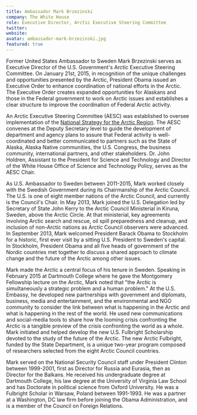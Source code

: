 ```yaml
---
title: Ambassador Mark Brzezinski
company: The White House
role: Executive Director, Arctic Executive Steering Committee
twitter: 
website: 
avatar: ambassador-mark-brzezinski.jpg
featured: true
---
```

Former United States Ambassador to Sweden Mark Brzezinski serves as Executive Director of the U.S. Government's Arctic Executive Steering Committee. On January 21st, 2015, in recognition of the unique challenges and opportunities presented by the Arctic, President Obama issued an Executive Order to enhance coordination of national efforts in the Arctic. The Executive Order creates expanded opportunities for Alaskans and those in the Federal government to work on Arctic issues and establishes a clear structure to improve the coordination of Federal Arctic activity.

An Arctic Executive Steering Committee (AESC) was established to oversee implementation of the [National Strategy for the Arctic Region](https://www.whitehouse.gov/blog/2015/03/27/white-house-releases-implementation-report-national-strategy-arctic). The AESC convenes at the Deputy Secretary level to guide the development of department and agency plans to assure that Federal activity is well-coordinated and better communicated to partners such as the State of Alaska, Alaska Native communities, the U.S. Congress, the business community, international partners, and other stakeholders. Dr. John Holdren, Assistant to the President for Science and Technology and Director of the White House Office of Science and Technology Policy, serves as the AESC Chair.

As U.S. Ambassador to Sweden between 2011-2015, Mark worked closely with the Swedish Government during its Chairmanship of the Arctic Council. The U.S. is one of eight member nations of the Arctic Council, and currently is the Council's Chair. In May 2013, Mark joined the U.S. Delegation led by Secretary of State John Kerry to the Arctic Council Ministerial in Kiruna, Sweden, above the Arctic Circle. At that ministerial, key agreements involving Arctic search and rescue, oil spill preparedness and cleanup, and inclusion of non-Arctic nations as Arctic Council observers were advanced. In September 2013, Mark welcomed President Barack Obama to Stockholm for a historic, first ever visit by a sitting U.S. President to Sweden's capital. In Stockholm, President Obama and all five heads of government of the Nordic countries met together to discuss a shared approach to climate change and the future of the Arctic among other issues.

Mark made the Arctic a central focus of his tenure in Sweden. Speaking in February 2015 at Dartmouth College where he gave the Montgomery Fellowship lecture on the Arctic, Mark noted that "the Arctic is simultaneously a strategic problem and a human problem." At the U.S. Embassy, he developed new partnerships with government and diplomats, business, media and entertainment, and the environmental and NGO community to consider the link between what is happening in the Arctic and what is happening in the rest of the world. He used new communications and social-media tools to share how the looming crisis confronting the Arctic is a tangible preview of the crisis confronting the world as a whole. Mark initiated and helped develop the new U.S. Fulbright Scholarship devoted to the study of the future of the Arctic. The new Arctic Fulbright, funded by the State Department, is a unique two-year program composed of researchers selected from the eight Arctic Council countries.

Mark served on the National Security Council staff under President Clinton between 1999-2001, first as Director for Russia and Eurasia, then as Director for the Balkans. He received his undergraduate degree at Dartmouth College, his law degree at the University of Virginia Law School and has Doctorate in political science from Oxford University. He was a Fulbright Scholar in Warsaw, Poland between 1991-1993. He was a partner at a Washington, DC law firm before joining the Obama Administration, and is a member of the Council on Foreign Relations.
